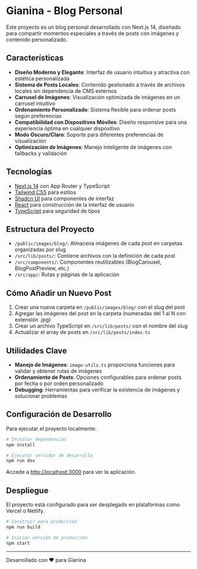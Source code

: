 # Gianina - Blog Personal

Este proyecto es un blog personal desarrollado con Next.js 14, diseñado para compartir momentos especiales a través de posts con imágenes y contenido personalizado.

## Características

- **Diseño Moderno y Elegante**: Interfaz de usuario intuitiva y atractiva con estética personalizada
- **Sistema de Posts Locales**: Contenido gestionado a través de archivos locales sin dependencia de CMS externos
- **Carrusel de Imágenes**: Visualización optimizada de imágenes en un carrusel intuitivo
- **Ordenamiento Personalizado**: Sistema flexible para ordenar posts según preferencias
- **Compatibilidad con Dispositivos Móviles**: Diseño responsive para una experiencia óptima en cualquier dispositivo
- **Modo Oscuro/Claro**: Soporte para diferentes preferencias de visualización
- **Optimización de Imágenes**: Manejo inteligente de imágenes con fallbacks y validación

## Tecnologías

- [Next.js 14](https://nextjs.org/) con App Router y TypeScript
- [Tailwind CSS](https://tailwindcss.com/) para estilos
- [Shadcn UI](https://ui.shadcn.com/) para componentes de interfaz
- [React](https://react.dev/) para construcción de la interfaz de usuario
- [TypeScript](https://www.typescriptlang.org/) para seguridad de tipos

## Estructura del Proyecto

- `/public/images/blog/`: Almacena imágenes de cada post en carpetas organizadas por slug
- `/src/lib/posts/`: Contiene archivos con la definición de cada post
- `/src/components/`: Componentes reutilizables (BlogCarousel, BlogPostPreview, etc.)
- `/src/app/`: Rutas y páginas de la aplicación

## Cómo Añadir un Nuevo Post

1. Crear una nueva carpeta en `/public/images/blog/` con el slug del post
2. Agregar las imágenes del post en la carpeta (numeradas del 1 al N con extensión .jpg)
3. Crear un archivo TypeScript en `/src/lib/posts/` con el nombre del slug
4. Actualizar el array de posts en `/src/lib/posts/index.ts`

## Utilidades Clave

- **Manejo de Imágenes**: `image-utils.ts` proporciona funciones para validar y obtener rutas de imágenes
- **Ordenamiento de Posts**: Opciones configurables para ordenar posts por fecha o por orden personalizado
- **Debugging**: Herramientas para verificar la existencia de imágenes y solucionar problemas

## Configuración de Desarrollo

Para ejecutar el proyecto localmente:

```bash
# Instalar dependencias
npm install

# Ejecutar servidor de desarrollo
npm run dev
```

Accede a [http://localhost:3000](http://localhost:3000) para ver la aplicación.

## Despliegue

El proyecto está configurado para ser desplegado en plataformas como Vercel o Netlify.

```bash
# Construir para producción
npm run build

# Iniciar versión de producción
npm start
```

---

Desarrollado con ❤️ para Gianina
